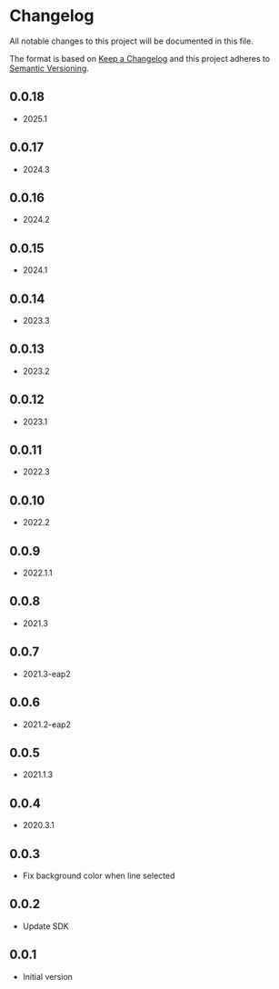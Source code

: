 # Changelog
All notable changes to this project will be documented in this file.

The format is based on [Keep a Changelog](http://keepachangelog.com/en/1.0.0/)
and this project adheres to [Semantic Versioning](http://semver.org/spec/v2.0.0.html).
## 0.0.18
- 2025.1

## 0.0.17
- 2024.3

## 0.0.16
- 2024.2

## 0.0.15
- 2024.1

## 0.0.14
- 2023.3

## 0.0.13
- 2023.2

## 0.0.12
- 2023.1

## 0.0.11
- 2022.3

## 0.0.10
- 2022.2

## 0.0.9
- 2022.1.1

## 0.0.8
- 2021.3

## 0.0.7
- 2021.3-eap2

## 0.0.6
- 2021.2-eap2

## 0.0.5
- 2021.1.3

## 0.0.4
- 2020.3.1

## 0.0.3
- Fix background color when line selected

## 0.0.2
- Update SDK

## 0.0.1
- Initial version